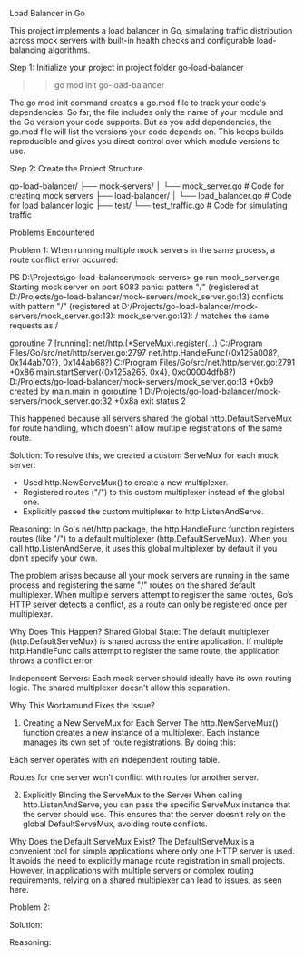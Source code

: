 Load Balancer in Go

This project implements a load balancer in Go, simulating traffic distribution across mock servers with built-in health checks and configurable load-balancing algorithms.

Step 1: Initialize your project in project folder go-load-balancer

> > go mod init go-load-balancer

The go mod init command creates a go.mod file to track your code's dependencies. So far, the file includes only the name of your module and the Go version your code supports. But as you add dependencies, the go.mod file will list the versions your code depends on. This keeps builds reproducible and gives you direct control over which module versions to use.

Step 2: Create the Project Structure

go-load-balancer/
├── mock-servers/
│ └── mock_server.go # Code for creating mock servers
├── load-balancer/
│ └── load_balancer.go # Code for load balancer logic
├── test/
└── test_traffic.go # Code for simulating traffic

Problems Encountered

Problem 1: When running multiple mock servers in the same process, a route conflict error occurred:

PS D:\Projects\go-load-balancer\mock-servers> go run mock_server.go
Starting mock server on port 8083
panic: pattern "/" (registered at D:/Projects/go-load-balancer/mock-servers/mock_server.go:13) conflicts with pattern "/" (registered at D:/Projects/go-load-balancer/mock-servers/mock_server.go:13): mock_server.go:13):
/ matches the same requests as /

goroutine 7 [running]:
net/http.(\*ServeMux).register(...)
C:/Program Files/Go/src/net/http/server.go:2797
net/http.HandleFunc({0x125a008?, 0x144ab70?}, 0x144ab68?)
C:/Program Files/Go/src/net/http/server.go:2791 +0x86
main.startServer({0x125a265, 0x4}, 0xc00004dfb8?)
D:/Projects/go-load-balancer/mock-servers/mock_server.go:13 +0xb9
created by main.main in goroutine 1
D:/Projects/go-load-balancer/mock-servers/mock_server.go:32 +0x8a
exit status 2

This happened because all servers shared the global http.DefaultServeMux for route handling, which doesn't allow multiple registrations of the same route.

Solution: To resolve this, we created a custom ServeMux for each mock server:

- Used http.NewServeMux() to create a new multiplexer.
- Registered routes ("/") to this custom multiplexer instead of the global one.
- Explicitly passed the custom multiplexer to http.ListenAndServe.

Reasoning:
In Go's net/http package, the http.HandleFunc function registers routes (like "/") to a default multiplexer (http.DefaultServeMux). When you call http.ListenAndServe, it uses this global multiplexer by default if you don’t specify your own.

The problem arises because all your mock servers are running in the same process and registering the same "/" routes on the shared default multiplexer. When multiple servers attempt to register the same routes, Go’s HTTP server detects a conflict, as a route can only be registered once per multiplexer.

Why Does This Happen?
Shared Global State: The default multiplexer (http.DefaultServeMux) is shared across the entire application. If multiple http.HandleFunc calls attempt to register the same route, the application throws a conflict error.

Independent Servers: Each mock server should ideally have its own routing logic. The shared multiplexer doesn't allow this separation.

Why This Workaround Fixes the Issue?

1. Creating a New ServeMux for Each Server
   The http.NewServeMux() function creates a new instance of a multiplexer. Each instance manages its own set of route registrations. By doing this:

Each server operates with an independent routing table.

Routes for one server won’t conflict with routes for another server.

2. Explicitly Binding the ServeMux to the Server
   When calling http.ListenAndServe, you can pass the specific ServeMux instance that the server should use. This ensures that the server doesn’t rely on the global DefaultServeMux, avoiding route conflicts.

Why Does the Default ServeMux Exist?
The DefaultServeMux is a convenient tool for simple applications where only one HTTP server is used. It avoids the need to explicitly manage route registration in small projects. However, in applications with multiple servers or complex routing requirements, relying on a shared multiplexer can lead to issues, as seen here.

Problem 2:

Solution:

Reasoning:
